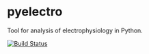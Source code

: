 pyelectro
=========

Tool for analysis of electrophysiology in Python.

[![Build Status](https://travis-ci.org/pgleeson/pyelectro.svg?branch=master)](https://travis-ci.org/pgleeson/pyelectro)
